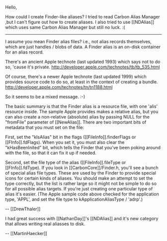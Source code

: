 Hello,

How could I create Finder-like aliases? I tried to read Carbon Alias Manager ,but I can't figure out how to create aliases. I also tried to use [[NDAlias]] which uses same Carbon Alias Manager but still no luck. :(

----

I assume you mean Finder alias files? i.e., not alias records themselves, which are just handles / blobs of data. A Finder alias is an on-disk container for an alias record.

There's an ancient Apple technote (last updated 1993) which says not to do so, 'cause it's private.
 http://developer.apple.com/technotes/tb/tb_535.html

Of course, there's a newer Apple technote (last updated 1999) which provides source code to do so, at least in the context of creating a bundle.
 http://developer.apple.com/technotes/tn/tn1188.html

So it seems to be a mixed message. :-)

The basic summary is that the Finder alias is a resource file, with one 'alis' resource inside. The sample Apple provides makes a relative alias, but you can also create a non-relative (absolute) alias by passing NULL for the "fromFile" parameter of [[NewAlias]]. There are two important bits of metadata that you must set on the file:

First, set the "kIsAlias" bit in the flags ([[FileInfo]].finderFlags or [[FInfo]].fdFlags). When you set it, you must also clear the "kHasBeenInited" bit, which tells the Finder that you've been poking around with the file, so that it can fix it up if needed.

Second, set the file type of the alias ([[FileInfo]].fileType or [[FInfo]].fdType). If you look in [[CarbonCore]]/Finder.h, you'll see a bunch of special alias file types. These are used by the Finder to provide special icons for certain kinds of aliases. You should make an attempt to set the type correctly, but the list is rather large so it might not be simple to do so for all possible alias targets. If you're just creating one particular type of alias it's easier. (The Apple sample code above checked for the application type, 'APPL', and set the file type to kApplicationAliasType / 'adrp'.)

 -- [[DrewThaler]]

I had great success with [[NathanDay]]'s [[NDAlias]] and it's new category that allows writing real aliasses to disk.

-- [[MartinHaecker]]